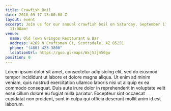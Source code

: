 ```yaml
---
title: Crawfish Boil
date: 2016-09-17 13:00:00 Z
layout: event
excerpt: Join us for our annual crawfish boil on Saturday, September 17 starting at
  11:00am!
venue:
  name: Old Town Gringos Restaurant & Bar
  address: 4209 N Craftsman Ct, Scottsdale, AZ 85251
  phone: "(480) 423-3800"
  locationUrl: https://goo.gl/maps/Wxj53jm56gw
position: 0
---
```


Lorem ipsum dolor sit amet, consectetur adipisicing elit, sed do eiusmod tempor incididunt ut labore et dolore magna aliqua. Ut enim ad minim veniam, quis nostrud exercitation ullamco laboris nisi ut aliquip ex ea commodo consequat. Duis aute irure dolor in reprehenderit in voluptate velit esse cillum dolore eu fugiat nulla pariatur. Excepteur sint occaecat cupidatat non proident, sunt in culpa qui officia deserunt mollit anim id est laborum.
